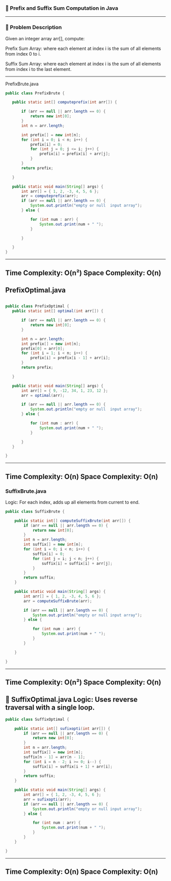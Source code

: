 ### 📌 Prefix and Suffix Sum Computation in Java

---
### 📘 Problem Description
Given an integer array arr[], compute:

Prefix Sum Array: where each element at index i is the sum of all elements from index 0 to i.

Suffix Sum Array: where each element at index i is the sum of all elements from index i to the last element.

---
 PrefixBrute.java
 ```java
 public class PrefixBrute {

    public static int[] computeprefix(int arr[]) {

        if (arr == null || arr.length == 0) {
            return new int[0];
        }
        int n = arr.length;

        int prefix[] = new int[n];
        for (int i = 0; i < n; i++) {
            prefix[i] = 0;
            for (int j = 0; j <= i; j++) {
                prefix[i] = prefix[i] + arr[j];
            }
        }
        return prefix;

    }

    public static void main(String[] args) {
        int arr[] = { 1, 2, -3, 4, 5, 6 };
        arr = computeprefix(arr);
        if (arr == null || arr.length == 0) {
            System.out.println("empty or null  input array");
        } else {

            for (int num : arr) {
                System.out.print(num + " ");
            }

        }

    }
}
```
---
Time Complexity: O(n²)
Space Complexity: O(n)
---
 PrefixOptimal.java
 ---
 ```java

public class PrefixOptimal {
    public static int[] optimal(int arr[]) {

        if (arr == null || arr.length == 0) {
            return new int[0];
        }

        int n = arr.length;
        int prefix[] = new int[n];
        prefix[0] = arr[0];
        for (int i = 1; i < n; i++) {
            prefix[i] = prefix[i - 1] + arr[i];
        }
        return prefix;

    }

    public static void main(String[] args) {
        int arr[] = { 9, -12, 34, 1, 23, 12 };
        arr = optimal(arr);

        if (arr == null || arr.length == 0) {
            System.out.println("empty or null  input array");
        } else {

            for (int num : arr) {
                System.out.print(num + " ");
            }

        }
    }

}

```
---
Time Complexity: O(n)
Space Complexity: O(n)
---
### SuffixBrute.java
Logic: For each index, adds up all elements from current to end.

```java
public class SuffixBrute {

    public static int[] computeSuffixBrute(int arr[]) {
        if (arr == null || arr.length == 0) {
            return new int[0];
        }
        int n = arr.length;
        int suffix[] = new int[n];
        for (int i = 0; i < n; i++) {
            suffix[i] = 0;
            for (int j = i; j < n; j++) {
                suffix[i] = suffix[i] + arr[j];
            }
        }
        return suffix;
    }

    public static void main(String[] args) {
        int arr[] = { 1, 2, -3, 4, 5, 6 };
        arr = computeSuffixBrute(arr);

        if (arr == null || arr.length == 0) {
            System.out.println("empty or null input array");
        } else {

            for (int num : arr) {
                System.out.print(num + " ");
            }
        }

    }

}
```
---
Time Complexity: O(n²)
Space Complexity: O(n)
---
🔹 SuffixOptimal.java
Logic: Uses reverse traversal with a single loop.
---
```java
public class SuffixOptimal {

    public static int[] sufixopti(int arr[]) {
        if (arr == null || arr.length == 0) {
            return new int[0];
        }
        int n = arr.length;
        int suffix[] = new int[n];
        suffix[n - 1] = arr[n - 1];
        for (int i = n - 2; i >= 0; i--) {
            suffix[i] = suffix[i + 1] + arr[i];
        }
        return suffix;
    }

    public static void main(String[] args) {
        int arr[] = { 1, 2, -3, 4, 5, 6 };
        arr = sufixopti(arr);
        if (arr == null || arr.length == 0) {
            System.out.println("empty or null input array");
        } else {

            for (int num : arr) {
                System.out.print(num + " ");
            }
        }
    }

}
```
---
Time Complexity: O(n)
Space Complexity: O(n)
---


